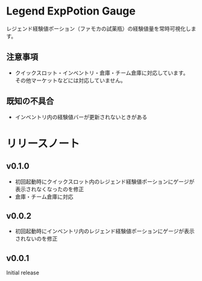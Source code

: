# Legend ExpPotion Gauge
レジェンド経験値ポーション（ファモカの試薬瓶）の経験値量を常時可視化します。  

## 注意事項
* クイックスロット・インベントリ・倉庫・チーム倉庫に対応しています。  
その他マーケットなどには対応していません。
## 既知の不具合
* インベントリ内の経験値バーが更新されないときがある

# リリースノート
## v0.1.0
* 初回起動時にクイックスロット内のレジェンド経験値ポーションにゲージが表示されなくなったのを修正
* 倉庫・チーム倉庫に対応
## v0.0.2
* 初回起動時にインベントリ内のレジェンド経験値ポーションにゲージが表示されないのを修正
## v0.0.1
Initial release
